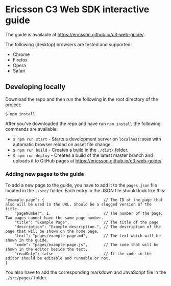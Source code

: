 # Ericsson C3 Web SDK interactive guide
The guide is available at https://ericsson.github.io/c3-web-guide/.

The following (desktop) browsers are tested and supported:
* Chrome
* Firefox
* Opera
* Safari

## Developing locally
Download the repo and then run the following in the root directory of the project:
```
$ npm install
```
After you've downloaded the repo and have run `npm install` the following commands are available:
* `$ npm run start` - Starts a development server on `localhost:8080` with automatic browser reload on asset file change.
* `$ npm run build` - Creates a build in the `./dist/` folder.
* `$ npm run deploy` - Creates a build of the latest master branch and uploads it to GitHub pages at https://ericsson.github.io/c3-web-guide/.

### Adding new pages to the guide
To add a new page to the guide, you have to add it to the `pages.json` file located in the `./src/` folder. Each entry in the JSON file should look like this:
```
"example-page": {                          // The ID of the page that also will be used in the URL. Should be a slugged version of the title.
    "pageNumber": 1,                       // The number of the page. Two pages cannot have the same page number.
    "title": "Example Page",               // The title of the page
    "description": "Example description.", // The description of the page that will be shown on the home page.
    "text": "pages/example-page.md",       // The text which will be shown in the guide.
    "code": "pages/example-page.js",       // The code that will be shown in the editor beside the text.
    "readOnly": false                      // If the code in the editor should be editable and runnable or not.
}
```
You also have to add the corresponding markdown and JavaScript file in the `./src/pages/` folder.
